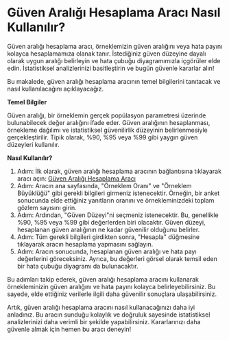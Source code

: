 Güven Aralığı Hesaplama Aracı Nasıl Kullanılır?
===============================================

Güven aralığı hesaplama aracı, örneklemizin güven aralığını veya hata payını kolayca hesaplamamıza olanak tanır. İstediğiniz güven düzeyine dayalı olarak uygun aralığı belirleyin ve hata çubuğu diyagramımızla içgörüler elde edin. İstatistiksel analizlerinizi basitleştirin ve bugün güvenle kararlar alın!

Bu makalede, güven aralığı hesaplama aracının temel bilgilerini tanıtacak ve nasıl kullanılacağını açıklayacağız.

**Temel Bilgiler**

Güven aralığı, bir örneklemin gerçek popülasyon parametresi üzerinde bulunabilecek değer aralığını ifade eder. Güven aralığının hesaplanması, örnekleme dağılımı ve istatistiksel güvenilirlik düzeyinin belirlenmesiyle gerçekleştirilir. Tipik olarak, %90, %95 veya %99 gibi yaygın güven düzeyleri kullanılır.

**Nasıl Kullanılır?**

1. Adım: İlk olarak, güven aralığı hesaplama aracının bağlantısına tıklayarak aracı açın: [Güven Aralığı Hesaplama Aracı](https://www.onlinecalculatorsfree.com/tr/math/confidence-interval-calculator.html)
2. Adım: Aracın ana sayfasında, "Örneklem Oranı" ve "Örneklem Büyüklüğü" gibi gerekli bilgileri girmeniz istenecektir. Örneğin, bir anket sonucunda elde ettiğiniz yanıtların oranını ve örnekleminizdeki toplam gözlem sayısını girin.
3. Adım: Ardından, "Güven Düzeyi"ni seçmeniz istenecektir. Bu, genellikle %90, %95 veya %99 gibi değerlerden biri olacaktır. Güven düzeyi, hesaplanan güven aralığının ne kadar güvenilir olduğunu belirler.
4. Adım: Tüm gerekli bilgileri girdikten sonra, "Hesapla" düğmesine tıklayarak aracın hesaplama yapmasını sağlayın.
5. Adım: Aracın sonucunda, hesaplanan güven aralığı ve hata payı değerlerini göreceksiniz. Ayrıca, bu değerleri görsel olarak temsil eden bir hata çubuğu diyagramı da bulunacaktır.

Bu adımları takip ederek, güven aralığı hesaplama aracını kullanarak örnekleminizin güven aralığını ve hata payını kolayca belirleyebilirsiniz. Bu sayede, elde ettiğiniz verilerle ilgili daha güvenilir sonuçlara ulaşabilirsiniz.

Artık, güven aralığı hesaplama aracını nasıl kullanacağınızı daha iyi anladınız. Bu aracın sunduğu kolaylık ve doğruluk sayesinde istatistiksel analizlerinizi daha verimli bir şekilde yapabilirsiniz. Kararlarınızı daha güvenle almak için hemen bu aracı deneyin!